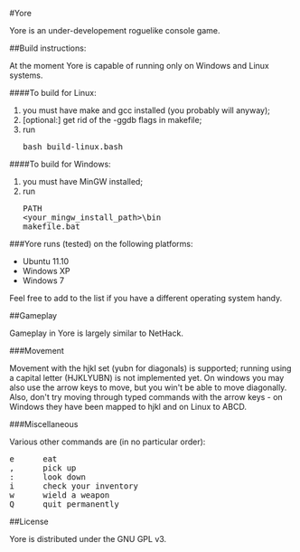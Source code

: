 #Yore

Yore is an under-developement roguelike console game.

##Build instructions:

At the moment Yore is capable of running only on Windows and Linux systems.

####To build for Linux:

1.  you must have make and gcc installed (you probably will anyway);
2.  [optional:] get rid of the -ggdb flags in makefile;
3.  run <pre>bash build-linux.bash</pre>

####To build for Windows:

1.  you must have MinGW installed;
2.  run <pre>PATH &lt;your_mingw_install_path&gt;\bin<br />makefile.bat</pre>


###Yore runs (tested) on the following platforms:

 *  Ubuntu 11.10
 *  Windows XP
 *  Windows 7

Feel free to add to the list if you have a different operating system handy.

##Gameplay

Gameplay in Yore is largely similar to NetHack. 

###Movement

Movement with the hjkl set (yubn for diagonals) is supported; running using a capital letter (HJKLYUBN) is not implemented yet.
On windows you may also use the arrow keys to move, but you win't be able to move diagonally. Also, don't try moving through typed commands with the arrow keys - on Windows they have been mapped to hjkl and on Linux to ABCD.

###Miscellaneous

Various other commands are (in no particular order):
<pre>e      eat
,      pick up
:      look down
i      check your inventory
w      wield a weapon
Q      quit permanently</pre>

##License

Yore is distributed under the GNU GPL v3.

